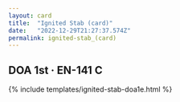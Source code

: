 ```yaml
---
layout: card
title:  "Ignited Stab (card)"
date:   "2022-12-29T21:27:37.574Z"
permalink: ignited-stab_(card)
---
```


## DOA 1st &middot; EN-141 C

{% include templates/ignited-stab-doa1e.html %}
